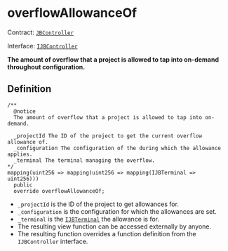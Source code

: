 # overflowAllowanceOf

Contract: [`JBController`](../)​‌

Interface: [`IJBController`](../../../../../../protocol/interfaces/ijbcontroller.md)

**The amount of overflow that a project is allowed to tap into on-demand throughout configuration.**

## Definition

```solidity
/**
  @notice 
  The amount of overflow that a project is allowed to tap into on-demand.

  _projectId The ID of the project to get the current overflow allowance of.
  _configuration The configuration of the during which the allowance applies.
  _terminal The terminal managing the overflow.
*/
mapping(uint256 => mapping(uint256 => mapping(IJBTerminal => uint256)))
  public
  override overflowAllowanceOf;
```

* `_projectId` is the ID of the project to get allowances for.
* `_configuration` is the configuration for which the allowances are set.
* `_terminal` is the [`IJBTerminal`](../../../../../../protocol/specifications/interfaces/ijbterminal.sol) the allowance is for.
* The resulting view function can be accessed externally by anyone.
* The resulting function overrides a function definition from the `IJBController` interface.
